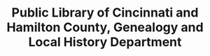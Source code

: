 ---
layout: repo
title: "Public Library of Cincinnati and Hamilton County, Genealogy and Local History Department"
id: 363
permalink: repos/363/
---
